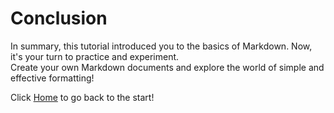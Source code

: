 # Conclusion

In summary, this tutorial introduced you to the basics of Markdown. Now, it's your turn to practice and experiment.  
Create your own Markdown documents and explore the world of simple and effective formatting!

Click [Home](README.md) to go back to the start!
